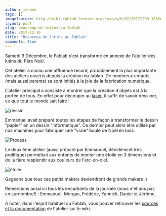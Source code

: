 ```yaml
---
author: jerome
tags: []
imagefeature: http://wiki.fablab-lannion.org/images/0/07/20171209_153201.jpg
layout: post
slug: beaucoup-de-lutins-au-fablab
date: 2017-12-16
title: "Beaucoup de lutins au Fablab"
comments: True
---
```

Samedi 9 Décembre, le Fablab s'est transformé en annexe de l'atelier des lutins du Père Noël.

Cet atelier a connu une affluence record, probablement la plus importante des ateliers ouverts depuis la création du fablab.
De nombreux enfants (mais aussi parents) se sont initiés à la joie de la fabrication numérique.

L'atelier principal a consisté à montrer que la création d'objets est à la portée de tous.
En effet pour découper au [laser](http://wiki.fablab-lannion.org/index.php?title=D%C3%A9coupeuse_laser_Keyland), il suffit de savoir dessiner, ce que tout le monde sait faire !

![dessin](http://wiki.fablab-lannion.org/images/b/ba/20171209_153154.jpg)

Emmanuel avait préparé toutes les étapes de façon à transformer le dessin "papier" en un dessin "informatique". Ce dernier peut alors être utilisé par nos machines pour fabriquer une "vraie" boule de Noël en bois.

![Process](http://wiki.fablab-lannion.org/images/thumb/4/4c/AtelierNoelProcess.jpg/800px-AtelierNoelProcess.jpg)

Le deuxième atelier (aussi préparé par Emmanuel, décidément très prolifique) permettait aux enfants de monter une étoile en 3 dimensions et de la faire resplendir aux couleurs de l'arc-en-ciel.

![étoile](http://wiki.fablab-lannion.org/images/8/8b/Etoilenoel.jpg)

Gageons que tous ces petits makers deviendront de grands makers :)

Remercions aussi ici tous les encadrants de la journée (nous n'étions pas en surnombre!) : Emmanuel, Morgan, Frédéric, Yannick, Daniel et Jérôme.

À noter, dans l'esprit habituel du Fablab, vous pouver retrouver les [sources et la documentation](http://wiki.fablab-lannion.org//index.php?title=AtelierNoel2017) de l'atelier sur le wiki.
